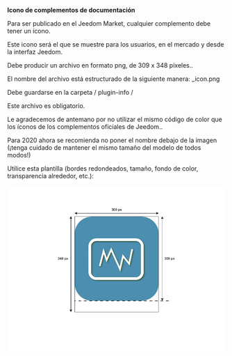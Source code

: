 **Icono de complementos de documentación**

Para ser publicado en el Jeedom Market, cualquier complemento debe tener un ícono.

Este icono será el que se muestre para los usuarios, en el mercado y desde la interfaz Jeedom.

Debe producir un archivo en formato png, de 309 x 348 píxeles..

El nombre del archivo está estructurado de la siguiente manera: <plugin-id>_icon.png

Debe guardarse en la carpeta / plugin-info /

Este archivo es obligatorio.

Le agradecemos de antemano por no utilizar el mismo código de color que los íconos de los complementos oficiales de Jeedom..

Para 2020 ahora se recomienda no poner el nombre debajo de la imagen (¡tenga cuidado de mantener el mismo tamaño del modelo de todos modos!)

Utilice esta plantilla (bordes redondeados, tamaño, fondo de color, transparencia alrededor, etc.):

![modele-icone](images/plugin-Jeedom-px.jpg)
